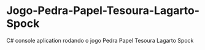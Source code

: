 # Jogo-Pedra-Papel-Tesoura-Lagarto-Spock
C# console aplication rodando o jogo Pedra Papel Tesoura Lagarto Spock
